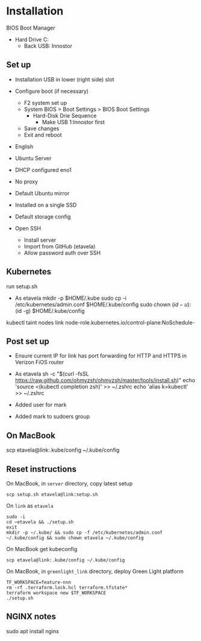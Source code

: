 # Installation

BIOS Boot Manager

* Hard Drive C:
  * Back USB: Innostor

## Set up

* Installation USB in lower (right side) slot

* Configure boot (if necessary)
  * F2 system set up
  * System BIOS > Boot Settings > BIOS Boot Settings
    * Hard-Disk Drie Sequence
      * Make USB 1:Innostor first
  * Save changes
  * Exit and reboot

* English

* Ubuntu Server

* DHCP configured eno1

* No proxy

* Default Ubuntu mirror

* Installed on a single SSD

* Default storage config

* Open SSH
  * Install server
  * Import from GitHub (etavela)
  * Allow password auth over SSH

## Kubernetes

run setup.sh

* As etavela
    mkdir -p $HOME/.kube
    sudo cp -i /etc/kubernetes/admin.conf $HOME/.kube/config
    sudo chown $(id -u):$(id -g) $HOME/.kube/config

kubectl taint nodes link node-role.kubernetes.io/control-plane:NoSchedule-

## Post set up

* Ensure current IP for link has port forwarding for HTTP and HTTPS in Verizon FiOS router

* As etavela
  sh -c "$(curl -fsSL https://raw.github.com/ohmyzsh/ohmyzsh/master/tools/install.sh)"
  echo 'source <(kubectl completion zsh)' >> ~/.zshrc
  echo 'alias k=kubectl' >> ~/.zshrc

* Added user for mark

* Added mark to sudoers group

## On MacBook

scp etavela@link:.kube/config ~/.kube/config

## Reset instructions

On MacBook, in `server` directory, copy latest setup

    scp setup.sh etavela@link:setup.sh

On `link` as `etavela`

    sudo -i
    cd ~etavela && ./setup.sh
    exit
    mkdir -p ~/.kube/ && sudo cp -f /etc/kubernetes/admin.conf ~/.kube/config && sudo chown etavela ~/.kube/config

On MacBook get kubeconfig

    scp etavela@link:.kube/config ~/.kube/config

On MacBook, in `greenlight_link` directory, deploy Green Light platform

    TF_WORKSPACE=feature-nnn
    rm -rf .terraform.lock.hcl terraform.tfstate*
    terraform workspace new $TF_WORKSPACE
    ./setup.sh

## NGINX notes

sudo apt install nginx